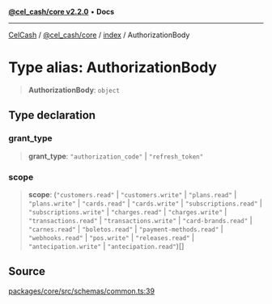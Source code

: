 [**@cel_cash/core v2.2.0**](../../README.md) • **Docs**

***

[CelCash](../../../../packages.md) / [@cel\_cash/core](../../README.md) / [index](../README.md) / AuthorizationBody

# Type alias: AuthorizationBody

> **AuthorizationBody**: `object`

## Type declaration

### grant\_type

> **grant\_type**: `"authorization_code"` \| `"refresh_token"`

### scope

> **scope**: (`"customers.read"` \| `"customers.write"` \| `"plans.read"` \| `"plans.write"` \| `"cards.read"` \| `"cards.write"` \| `"subscriptions.read"` \| `"subscriptions.write"` \| `"charges.read"` \| `"charges.write"` \| `"transactions.read"` \| `"transactions.write"` \| `"card-brands.read"` \| `"carnes.read"` \| `"boletos.read"` \| `"payment-methods.read"` \| `"webhooks.read"` \| `"pos.write"` \| `"releases.read"` \| `"antecipation.write"` \| `"antecipation.read"`)[]

## Source

[packages/core/src/schemas/common.ts:39](https://github.com/Pyxlab/celcash/blob/b57c7034bd65dcd5b083f272f9cfe6cc4ff73f7b/packages/core/src/schemas/common.ts#L39)
